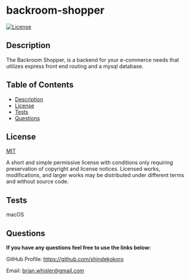 # backroom-shopper

[![License](https://img.shields.io/github/license/shindekokoro/backroom-shopper)](http://choosealicense.com/licenses/mit/)

## Description
The Backroom Shopper, is a backend for your e-commerce needs that utilizes express front end routing and a mysql database.

## Table of Contents
- [Description](#description)
- [License](#license)
- [Tests](#tests)
- [Questions](#questions)

## License
[MIT](http://choosealicense.com/licenses/mit/)

A short and simple permissive license with conditions only requiring preservation of copyright and license notices. Licensed works, modifications, and larger works may be distributed under different terms and without source code.

## Tests
macOS

## Questions
**If you have any questions feel free to use the links below:**

GitHub Profile: https://github.com/shindekokoro

Email: brian.whisler@gmail.com
